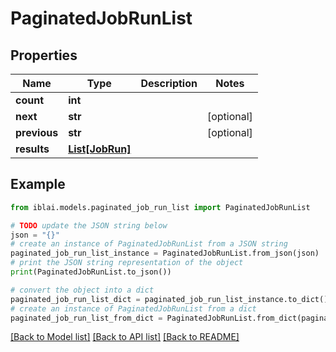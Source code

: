 # PaginatedJobRunList


## Properties

Name | Type | Description | Notes
------------ | ------------- | ------------- | -------------
**count** | **int** |  | 
**next** | **str** |  | [optional] 
**previous** | **str** |  | [optional] 
**results** | [**List[JobRun]**](JobRun.md) |  | 

## Example

```python
from iblai.models.paginated_job_run_list import PaginatedJobRunList

# TODO update the JSON string below
json = "{}"
# create an instance of PaginatedJobRunList from a JSON string
paginated_job_run_list_instance = PaginatedJobRunList.from_json(json)
# print the JSON string representation of the object
print(PaginatedJobRunList.to_json())

# convert the object into a dict
paginated_job_run_list_dict = paginated_job_run_list_instance.to_dict()
# create an instance of PaginatedJobRunList from a dict
paginated_job_run_list_from_dict = PaginatedJobRunList.from_dict(paginated_job_run_list_dict)
```
[[Back to Model list]](../README.md#documentation-for-models) [[Back to API list]](../README.md#documentation-for-api-endpoints) [[Back to README]](../README.md)



